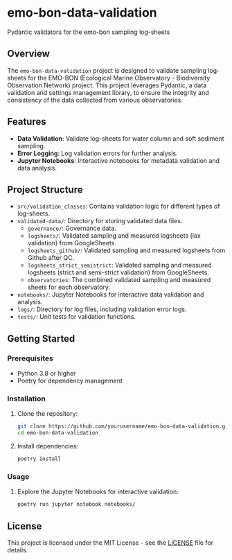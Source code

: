 # emo-bon-data-validation
Pydantic validators for the emo-bon sampling log-sheets

## Overview

The `emo-bon-data-validation` project is designed to validate sampling log-sheets for the EMO-BON (Ecological Marine Observatory - Biodiversity Observation Network) project. This project leverages Pydantic, a data validation and settings management library, to ensure the integrity and consistency of the data collected from various observatories.

## Features

- **Data Validation**: Validate log-sheets for water column and soft sediment sampling.
- **Error Logging**: Log validation errors for further analysis.
- **Jupyter Notebooks**: Interactive notebooks for metadata validation and data analysis.

## Project Structure

- `src/validation_classes`: Contains validation logic for different types of log-sheets.
- `validated-data/`: Directory for storing validated data files.
    - `governance/`: Governance data.
    - `logsheets/`: Validated sampling and measured logsheets (lax validation) from GoogleSheets.
    - `logsheets_github/`: Validated sampling and measured logsheets from Github after QC.
    - `logsheets_strict_semistrict`: Validated sampling and measured logsheets (strict and semi-strict validation) from GoogleSheets.
    - `observatories`: The combined validated sampling and measured sheets for each observatory.
- `notebooks/`: Jupyter Notebooks for interactive data validation and analysis.
- `logs/`: Directory for log files, including validation error logs.
- `tests/`: Unit tests for validation functions.

## Getting Started

### Prerequisites

- Python 3.8 or higher
- Poetry for dependency management

### Installation

1. Clone the repository:
    ```sh
    git clone https://github.com/yourusername/emo-bon-data-validation.git
    cd emo-bon-data-validation
    ```

2. Install dependencies:
    ```sh
    poetry install
    ```

### Usage

1. Explore the Jupyter Notebooks for interactive validation:
    ```sh
    poetry run jupyter notebook notebooks/
    ```

## License

This project is licensed under the MIT License - see the [LICENSE](LICENSE) file for details.